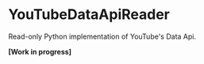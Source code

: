 # YouTubeDataApiReader

Read-only Python implementation of YouTube's Data Api.

**[Work in progress]**

